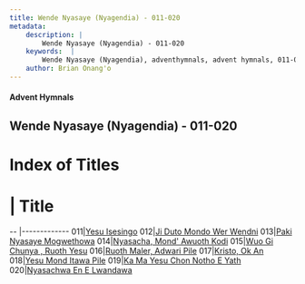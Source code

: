 ```yaml
---
title: Wende Nyasaye (Nyagendia) - 011-020
metadata:
    description: |
        Wende Nyasaye (Nyagendia) - 011-020
    keywords:  |
        Wende Nyasaye (Nyagendia), adventhymnals, advent hymnals, 011-020
    author: Brian Onang'o
---
```


#### Advent Hymnals
## Wende Nyasaye (Nyagendia) - 011-020

# Index of Titles
# | Title                        
-- |-------------
011|[Yesu Isesingo](/wende-nyasaye/wende-nyasaye/001-100/011-020/Yesu-Isesingo)
012|[Ji Duto Mondo Wer Wendni](/wende-nyasaye/wende-nyasaye/001-100/011-020/Ji-Duto-Mondo-Wer-Wendni)
013|[Paki Nyasaye Mogwethowa](/wende-nyasaye/wende-nyasaye/001-100/011-020/Paki-Nyasaye-Mogwethowa)
014|[Nyasacha, Mond' Awuoth Kodi](/wende-nyasaye/wende-nyasaye/001-100/011-020/Nyasacha,-Mond'-Awuoth-Kodi)
015|[Wuo Gi Chunya , Ruoth Yesu](/wende-nyasaye/wende-nyasaye/001-100/011-020/Wuo-Gi-Chunya-,-Ruoth-Yesu)
016|[Ruoth Maler, Adwari Pile](/wende-nyasaye/wende-nyasaye/001-100/011-020/Ruoth-Maler,-Adwari-Pile)
017|[Kristo, Ok An](/wende-nyasaye/wende-nyasaye/001-100/011-020/Kristo,-Ok-An)
018|[Yesu Mond Itawa Pile](/wende-nyasaye/wende-nyasaye/001-100/011-020/Yesu-Mond-Itawa-Pile)
019|[Ka Ma Yesu Chon Notho E Yath](/wende-nyasaye/wende-nyasaye/001-100/011-020/Ka-Ma-Yesu-Chon-Notho-E-Yath)
020|[Nyasachwa En E Lwandawa](/wende-nyasaye/wende-nyasaye/001-100/011-020/Nyasachwa-En-E-Lwandawa)